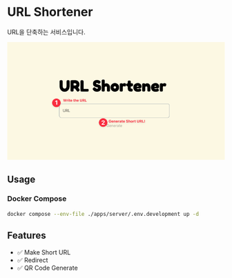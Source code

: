 # URL Shortener

URL을 단축하는 서비스입니다.

![image](./images/Thumbnail.png)

## Usage

### Docker Compose

```sh
docker compose --env-file ./apps/server/.env.development up -d
```

## Features

- ✅ Make Short URL
- ✅ Redirect
- ✅ QR Code Generate
